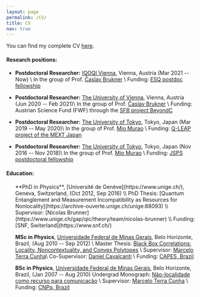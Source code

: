 ```yaml
---
layout: page
permalink: /CV/
title: CV
nav: true
---
```



You can find my complete CV [here](https://github.com/mtcq/mtcq.github.io/raw/master/assets/pdf/cvMTQ.pdf).	

#### Research positions:

[comment]: # (This actually is the most platform independent comment)

* **Postdoctoral Researcher:** [IQOQI Vienna](https://www.iqoqi-vienna.at/people/staff/marco-tulio-coelho-quintino), Vienna, Austria (Mar 2021 -- Now) \\
In the group of Prof. [Časlav Brukner](https://www.quantumfoundations.org/people.html) \\
Funding:  [ESQ postdoc fellowship](https://www.oeaw.ac.at/esq/home/esq-postdocs/postdoc-application/current-esq-postdocs/quintino-marco-tulio)

* **Postdoctoral Researcher:** [The University of Vienna](https://www.univie.ac.at/), Vienna, Austria (Jun 2020 -- Feb 2021)\\
In the group of Prof. [Časlav Brukner](https://www.quantumfoundations.org/people.html) \\
Funding:  Austrian Science Fund (FWF) through the [SFB project BeyondC](https://www.beyondc.at)

* **Postdoctoral Researcher:** [The University of Tokyo](https://www.u-tokyo.ac.jp), Tokyo, Japan (Mar 2019 -- May 2020)\\
In the group of Prof. [Mio Murao](http://www.eve.phys.s.u-tokyo.ac.jp/people_e.html) \\
Funding:  [Q-LEAP project of the MEXT Japan](https://www.jst.go.jp/stpp/q-leap/en/index.html)

* **Postdoctoral Researcher:** [The University of Tokyo](https://www.u-tokyo.ac.jp), Tokyo, Japan (Nov 2016 -- Nov 2018)\\
In the group of Prof. [Mio Murao](http://www.eve.phys.s.u-tokyo.ac.jp/people_e.html) \\
Funding:  [JSPS postdoctoral fellowship](https://www.jsps.go.jp/english/e-fellow/postdoctoral.html)

#### Education:

<ul style="list-style: none;">
<li markdown="1"> 
<i class="fa fa-graduation-cap" aria-hidden="true"></i>
**PhD in Physics**,  [Université de Genève](https://www.unige.ch/), Geneva, Switzerland, (Oct 2012, Sep 2016) \\
PhD Thesis: [Quantum Entanglement and Measurement Incompatibility as Resources for Nonlocality](https://archive-ouverte.unige.ch/unige:88093) \\
Supervisor: [Nicolas Brunner](https://www.unige.ch/gap/qic/theory/team/nicolas-brunner) \\
Funding: [SNF, Switerland](https://www.snf.ch/)

<i class="fa fa-graduation-cap" aria-hidden="true"></i>
**MSc in Physics**, [Universidade Federal de Minas Gerais](https://ufmg.br/), Belo Horizonte, Brazil, (Aug 2010 -- Sep 2012) \\
Master Thesis: [Black Box Correlations: Locality, Noncontextuality, and Convex Polytopes](https://repositorio.ufmg.br/handle/1843/BUOS-A46HJC) \\
Supervisor: [Marcelo Terra Cunha](https://www.ime.unicamp.br/~tcunha/)\\
Co-Supervisor: [Daniel Cavalcanti](https://danielcavalcanti.com/) \\
Funding: [CAPES, Brazil](https://www.gov.br/capes/)

<i class="fa fa-graduation-cap" aria-hidden="true"></i> 
**BSc in Physics**, [Universidade Federal de Minas Gerais](https://ufmg.br/), Belo Horizonte, Brazil, (Jan 2007 -- Aug 2010)
Undergrad Monograph: [Não-localidade como recurso para comunicação](https://www.ime.unicamp.br/~tcunha/MonografiaMTulio.pdf) \\
Supervisor: [Marcelo Terra Cunha](https://www.ime.unicamp.br/~tcunha/) \\
Funding: [CNPq, Brazil](https://www.gov.br/cnpq)


